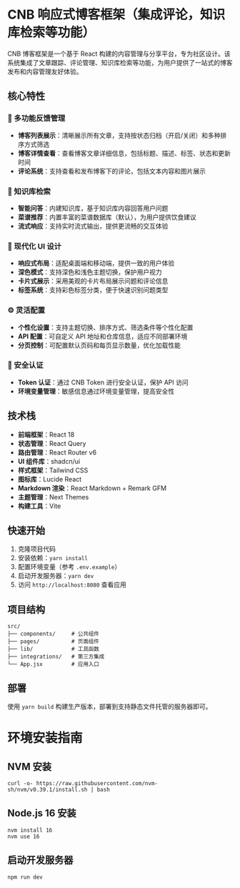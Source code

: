 # CNB 响应式博客框架（集成评论，知识库检索等功能）

CNB 博客框架是一个基于 React 构建的内容管理与分享平台，专为社区设计。该系统集成了文章跟踪、评论管理、知识库检索等功能，为用户提供了一站式的博客发布和内容管理友好体验。

## 核心特性

### 🔧 多功能反馈管理
- **博客列表展示**：清晰展示所有文章，支持按状态归档（开启/关闭）和多种排序方式筛选
- **博客详情查看**：查看博客文章详细信息，包括标题、描述、标签、状态和更新时间
- **评论系统**：支持查看和发布博客下的评论，包括文本内容和图片展示

### 🤖 知识库检索
- **智能问答**：内建知识库，基于知识库内容回答用户问题
- **菜谱推荐**：内置丰富的菜谱数据库（默认），为用户提供饮食建议
- **流式响应**：支持实时流式输出，提供更流畅的交互体验

### 🎨 现代化 UI 设计
- **响应式布局**：适配桌面端和移动端，提供一致的用户体验
- **深色模式**：支持深色和浅色主题切换，保护用户视力
- **卡片式展示**：采用美观的卡片布局展示问题和评论信息
- **标签系统**：支持彩色标签分类，便于快速识别问题类型

### ⚙️ 灵活配置
- **个性化设置**：支持主题切换、排序方式、筛选条件等个性化配置
- **API 配置**：可自定义 API 地址和仓库信息，适应不同部署环境
- **分页控制**：可配置默认页码和每页显示数量，优化加载性能

### 🔐 安全认证
- **Token 认证**：通过 CNB Token 进行安全认证，保护 API 访问
- **环境变量管理**：敏感信息通过环境变量管理，提高安全性

## 技术栈

- **前端框架**：React 18
- **状态管理**：React Query
- **路由管理**：React Router v6
- **UI 组件库**：shadcn/ui
- **样式框架**：Tailwind CSS
- **图标库**：Lucide React
- **Markdown 渲染**：React Markdown + Remark GFM
- **主题管理**：Next Themes
- **构建工具**：Vite

## 快速开始

1. 克隆项目代码
2. 安装依赖：`yarn install`
3. 配置环境变量（参考 `.env.example`）
4. 启动开发服务器：`yarn dev`
5. 访问 `http://localhost:8080` 查看应用

## 项目结构

```
src/
├── components/     # 公共组件
├── pages/          # 页面组件
├── lib/            # 工具函数
├── integrations/   # 第三方集成
└── App.jsx         # 应用入口
```

## 部署

使用 `yarn build` 构建生产版本，部署到支持静态文件托管的服务器即可。

# 环境安装指南

## NVM 安装
``` 
curl -o- https://raw.githubusercontent.com/nvm-sh/nvm/v0.39.1/install.sh | bash
```
## Node.js 16 安装
```
nvm install 16
nvm use 16
```
## 启动开发服务器
```
npm run dev
```
